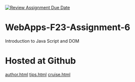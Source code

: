 [![Review Assignment Due Date](https://classroom.github.com/assets/deadline-readme-button-24ddc0f5d75046c5622901739e7c5dd533143b0c8e959d652212380cedb1ea36.svg)](https://classroom.github.com/a/b9NC0g7h)
# WebApps-F23-Assignment-6
Introduction to Java Script and DOM

# Hosted at Github

[author.html](https://44-563-webapps-f23.github.io/44563-webapps-f23-assignment6-aarthinwmsu/author.html)
[tips.html](https://44-563-webapps-f23.github.io/44563-webapps-f23-assignment6-aarthinwmsu/tips.html)
[cruise.html](https://44-563-webapps-f23.github.io/44563-webapps-f23-assignment6-aarthinwmsu/cruise.html)
